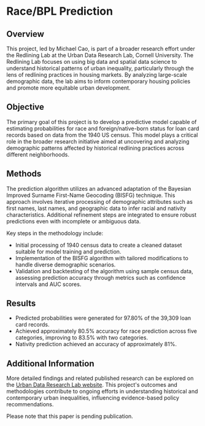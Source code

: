 <!DOCTYPE html>
<html lang="en">
<head>
  <meta charset="UTF-8">
  <meta name="viewport" content="width=device-width, initial-scale=1.0">
  <title>Race/BPL Prediction</title>
</head>
<body>
  <h1>Race/BPL Prediction</h1>

  <h2>Overview</h2>
  <p>This project, led by Michael Cao, is part of a broader research effort under the Redlining Lab at the Urban Data Research Lab, Cornell University. The Redlining Lab focuses on using big data and spatial data science to understand historical patterns of urban inequality, particularly through the lens of redlining practices in housing markets. By analyzing large-scale demographic data, the lab aims to inform contemporary housing policies and promote more equitable urban development.</p>

  <h2>Objective</h2>
  <p>The primary goal of this project is to develop a predictive model capable of estimating probabilities for race and foreign/native-born status for loan card records based on data from the 1940 US census. This model plays a critical role in the broader research initiative aimed at uncovering and analyzing demographic patterns affected by historical redlining practices across different neighborhoods.</p>

  <h2>Methods</h2>
  <p>The prediction algorithm utilizes an advanced adaptation of the Bayesian Improved Surname First-Name Geocoding (BISFG) technique. This approach involves iterative processing of demographic attributes such as first names, last names, and geographic data to infer racial and nativity characteristics. Additional refinement steps are integrated to ensure robust predictions even with incomplete or ambiguous data.</p>

  <p>Key steps in the methodology include:</p>
  <ul>
    <li>Initial processing of 1940 census data to create a cleaned dataset suitable for model training and prediction.</li>
    <li>Implementation of the BISFG algorithm with tailored modifications to handle diverse demographic scenarios.</li>
    <li>Validation and backtesting of the algorithm using sample census data, assessing prediction accuracy through metrics such as confidence intervals and AUC scores.</li>
  </ul>

  <h2>Results</h2>
  <ul>
    <li>Predicted probabilities were generated for 97.80% of the 39,309 loan card records.</li>
    <li>Achieved approximately 80.5% accuracy for race prediction across five categories, improving to 83.5% with two categories.</li>
    <li>Nativity prediction achieved an accuracy of approximately 81%.</li>
  </ul>

  <h2>Additional Information</h2>
  <p>More detailed findings and related published research can be explored on the <a href="https://www.urbandataresearchlab.org/">Urban Data Research Lab website</a>. This project's outcomes and methodologies contribute to ongoing efforts in understanding historical and contemporary urban inequalities, influencing evidence-based policy recommendations.</p>
  
  <p>Please note that this paper is pending publication.</p>
</body>
</html>

